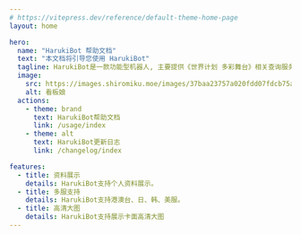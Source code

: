 ```yaml
---
# https://vitepress.dev/reference/default-theme-home-page
layout: home

hero:
  name: "HarukiBot 帮助文档"
  text: "本文档将引导您使用 HarukiBot"
  tagline: HarukiBot是一款功能型机器人, 主要提供《世界计划 多彩舞台》相关查询服务。
  image:
    src: https://images.shiromiku.moe/images/37baa23757a020fdd07fdcb75a70bf06.webp
    alt: 看板娘
  actions:
    - theme: brand
      text: HarukiBot帮助文档
      link: /usage/index
    - theme: alt
      text: HarukiBot更新日志
      link: /changelog/index

features:
  - title: 资料展示
    details: HarukiBot支持个人资料展示。
  - title: 多服支持
    details: HarukiBot支持港澳台、日、韩、美服。
  - title: 高清大图
    details: HarukiBot支持展示卡面高清大图
---
```


